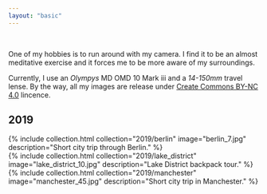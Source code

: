 ```yaml
---
layout: "basic"
---
```


<br/>

One of my hobbies is to run around with my camera. I find it to be an almost meditative exercise and it forces me to be more aware of my surroundings.

Currently, I use an *Olympys* MD OMD 10 Mark iii and a *14-150mm* travel lense. By the way, all my images are release under [Create Commons BY-NC 4.0](https://creativecommons.org/licenses/by-nc/4.0/) lincence.

## 2019

<div class="row photo-index">
  <div class="col-6">
    {% include collection.html collection="2019/berlin" image="berlin_7.jpg" description="Short city trip through Berlin." %}
  </div>
</div>
<div class="row photo-index">
  <div class="col-6">
    {% include collection.html collection="2019/lake_district" image="lake_district_10.jpg" description="Lake District backpack tour." %}
  </div>
  <div class="col-6">
    {% include collection.html collection="2019/manchester" image="manchester_45.jpg" description="Short city trip in Manchester." %}
  </div>
</div>